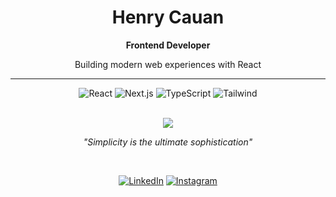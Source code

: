 <div align="center">

# Henry Cauan

**Frontend Developer**

Building modern web experiences with React

---

![React](https://img.shields.io/badge/React-61DAFB?style=flat&logo=react&logoColor=white)
![Next.js](https://img.shields.io/badge/Next.js-000000?style=flat&logo=next.js&logoColor=white)
![TypeScript](https://img.shields.io/badge/TypeScript-3178C6?style=flat&logo=typescript&logoColor=white)
![Tailwind](https://img.shields.io/badge/Tailwind-06B6D4?style=flat&logo=tailwindcss&logoColor=white)

<br>

<img src="https://github-readme-stats.vercel.app/api?username=HenryCauan&show_icons=true&theme=minimal&hide_border=true&count_private=true&hide=issues" />

<br>

*"Simplicity is the ultimate sophistication"*

<br>

[![LinkedIn](https://img.shields.io/badge/LinkedIn-0A66C2?style=flat&logo=linkedin&logoColor=white)](https://linkedin.com/in/henry-cauan)
[![Instagram](https://img.shields.io/badge/Instagram-E4405F?style=flat&logo=instagram&logoColor=white)](https://instagram.com/henrycauan)

</div>
